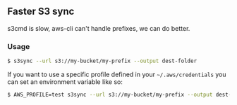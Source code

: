 ## Faster S3 sync

s3cmd is slow, aws-cli can't handle prefixes, we can do better.

### Usage
```bash
$ s3sync --url s3://my-bucket/my-prefix --output dest-folder
```

If you want to use a specific profile defined in your `~/.aws/credentials` you can set an
environment variable like so:

```bash
$ AWS_PROFILE=test s3sync --url s3://my-bucket/my-prefix --output dest-folder
```
